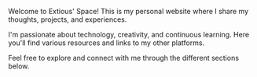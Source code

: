 Welcome to Extious' Space! This is my personal website where I share my thoughts, projects, and experiences.

I'm passionate about technology, creativity, and continuous learning. Here you'll find various resources and links to my other platforms.

Feel free to explore and connect with me through the different sections below.

